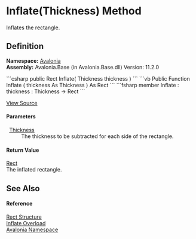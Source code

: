 # Inflate(Thickness) Method


Inflates the rectangle.



## Definition
**Namespace:** <a href="N_Avalonia">Avalonia</a>  
**Assembly:** Avalonia.Base (in Avalonia.Base.dll) Version: 11.2.0

<Tabs groupId="api-code-preview">
<TabItem value="csharp" label="C#">
```csharp
public Rect Inflate(
	Thickness thickness
)
```
</TabItem>
<TabItem value="vb" label="VB">
```vb
Public Function Inflate ( 
	thickness As Thickness
) As Rect
```
</TabItem>
<TabItem value="fsharp" label="F#">
```fsharp
member Inflate : 
        thickness : Thickness -> Rect 
```
</TabItem>
</Tabs>



<a href="https://github.com/AvaloniaUI/Avalonia/tree/master/src/Avalonia.Base/Rect.cs#L293" title="View the source code">View Source</a>



#### Parameters
<dl><dt>  <a href="T_Avalonia_Thickness">Thickness</a></dt><dd>The thickness to be subtracted for each side of the rectangle.</dd></dl>

#### Return Value
<a href="T_Avalonia_Rect">Rect</a>  
The inflated rectangle.

## See Also


#### Reference
<a href="T_Avalonia_Rect">Rect Structure</a>  
<a href="Overload_Avalonia_Rect_Inflate">Inflate Overload</a>  
<a href="N_Avalonia">Avalonia Namespace</a>  

